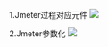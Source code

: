 1.Jmeter过程对应元件
![](https://tgpic.svip888.eu.org/file/0755d899119dbe6249b86.png)

2.Jmeter参数化
![](https://tgpic.svip888.eu.org/file/4354958b918bfde4e58b9.png)